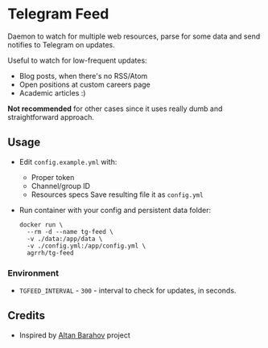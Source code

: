 # Telegram Feed

Daemon to watch for multiple web resources, parse for some data and send notifies to Telegram on updates.

Useful to watch for low-frequent updates:

- Blog posts, when there's no RSS/Atom
- Open positions at custom careers page
- Academic articles :)

**Not recommended** for other cases since it uses really dumb and straightforward approach.

## Usage

- Edit `config.example.yml` with:
  - Proper token
  - Channel/group ID
  - Resources specs
  Save resulting file it as `config.yml`

- Run container with your config and persistent data folder:
  ```
  docker run \
    --rm -d --name tg-feed \
    -v ./data:/app/data \
    -v ./config.yml:/app/config.yml \
    agrrh/tg-feed
  ```

### Environment

- `TGFEED_INTERVAL` - `300` - interval to check for updates, in seconds.

## Credits

- Inspired by [Altan Barahov](https://github.com/nett00n/AltanBarahovProject) project
